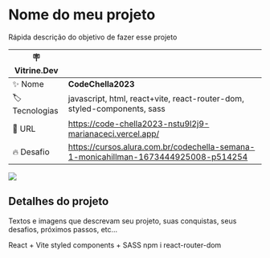 # Nome do meu projeto

Rápida descrição do objetivo de fazer esse projeto

| :placard: Vitrine.Dev |     |
| -------------  | --- |
| :sparkles: Nome        | **CodeChella2023**
| :label: Tecnologias | javascript, html, react+vite, react-router-dom, styled-components, sass
| :rocket: URL         | https://code-chella2023-nstu9l2j9-marianaceci.vercel.app/
| :fire: Desafio     | https://cursos.alura.com.br/codechella-semana-1-monicahillman-1673444925008-p514254

<!-- Inserir imagem com a #vitrinedev ao final do link -->
![]('./screenshot.jpg)

## Detalhes do projeto

Textos e imagens que descrevam seu projeto, suas conquistas, seus desafios, próximos passos, etc...


React + Vite
styled components + SASS
npm i react-router-dom
